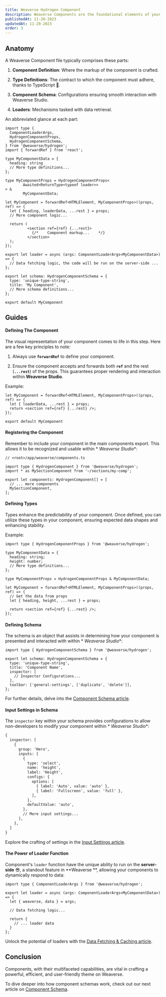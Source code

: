 ```yaml
---
title: Weaverse Hydrogen Component
description: Weaverse Components are the foundational elements of your theme.
publishedAt: 11-20-2023
updatedAt: 11-20-2023
order: 3
---
```



Anatomy
-------

A Weaverse Component file typically comprises these parts:

1. **Component Definition**: Where the markup of the component is crafted.

2. **Type Definitions**: The contract to which the component must adhere, thanks to TypeScript 💚.

3. **Component Schema**: Configurations ensuring smooth interaction with Weaverse Studio.

4. **Loaders**: Mechanisms tasked with data retrieval.

An abbreviated glance at each part:

```tsx
import type {
  ComponentLoaderArgs,
  HydrogenComponentProps,
  HydrogenComponentSchema,
} from '@weaverse/hydrogen';
import { forwardRef } from 'react';

type MyComponentData = {
  heading: string
  // More type definitions...
};

type MyComponentProps = HydrogenComponentProps<
        Awaited<ReturnType<typeof loader>>
> &
        MyComponentData;

let MyComponent = forwardRef<HTMLElement, MyComponentProps>((props, ref) => {
  let { heading, loaderData, ...rest } = props;
  // More component logic...

  return (
          <section ref={ref} {...rest}>
            {/*    Component markup...    */}
          </section>
  );
});

export let loader = async (args: ComponentLoaderArgs<MyComponentData>) => {
  // Data fetching logic, the code will be run on the server-side ...
};

export let schema: HydrogenComponentSchema = {
  type: 'unique-type-string',
  title: 'My Component',
  // More schema definitions...
};

export default MyComponent
```

Guides
------

#### Defining The Component

The visual representation of your component comes to life in this step. Here are a few key principles to note:

1. Always use **`forwardRef`** to define your component.

2. Ensure the component accepts and forwards both **`ref`** and the rest (**`...rest`**) of the props. This guarantees
   proper rendering and interaction within **Weaverse Studio**.

Example:

```tsx
let MyComponent = forwardRef<HTMLElement, MyComponentProps>((props, ref) => {
  let { loaderData, ...rest } = props;
  return <section ref={ref} {...rest} />;
});

export default MyComponent
```

#### Registering the Component

Remember to include your component in the main components export. This allows it to be recognized and usable within *
*Weaverse Studio**:

```tsx
// <root>/app/weaverse/components.ts

import type { HydrogenComponent } from '@weaverse/hydrogen';
import * as MySectionComponent from '~/sections/my-comp';

export let components: HydrogenComponent[] = [
  // ... more components
  MySectionComponent,
];
```

#### Defining Types

Types enhance the predictability of your component. Once defined, you can utilize these types in your component,
ensuring expected data shapes and enhancing stability.

Example:

```tsx
import type { HydrogenComponentProps } from '@weaverse/hydrogen';

type MyComponentData = {
  heading: string;
  height: number;
  // More type definitions...
};

type MyComponentProps = HydrogenComponentProps & MyComponentData;

let MyComponent = forwardRef<HTMLElement, MyComponentProps>((props, ref) => {
  // Get the data from props
  let { heading, height, ...rest } = props;

  return <section ref={ref} {...rest} />;
});
```

#### Defining Schema

The schema is an object that assists in determining how your component is presented and interacted with within *
*Weaverse Studio**:

```tsx
import type { HydrogenComponentSchema } from '@weaverse/hydrogen';

export let schema: HydrogenComponentSchema = {
  type: 'unique-type-string',
  title: 'Component Name',
  inspector: [
    // Inspector Configurations...
  ],
  toolbar: ['general-settings', ['duplicate', 'delete']],
};
```

For further details, delve into
the [Component Schema article](/docs/guides/component-schema).

#### Input Settings in Schema

The `inspector` key within your schema provides configurations to allow non-developers to modify your component within *
*Weaverse Studio**:

```txt
{
  inspector: [
    {
      group: 'Hero',
      inputs: [
        {
          type: 'select',
          name: 'height',
          label: 'Height',
          configs: {
            options: [
              { label: 'Auto', value: 'auto' },
              { label: 'Fullscreen', value: 'full' },
            ],
          },
          defaultValue: 'auto',
        },
        // More input settings...
      ],
    },
  ]
}
```

Explore the crafting of settings in
the [Input Settings article](/docs/guides/input-settings).

#### The Power of Loader Function

Component's `loader` function have the unique ability to run on the **server-side** 😎, a standout feature in **Weaverse
**, allowing your components to dynamically respond to data:

```tsx
import type { ComponentLoaderArgs } from '@weaverse/hydrogen';

export let loader = async (args: ComponentLoaderArgs<MyComponentData>) => {
  let { weaverse, data } = args;

  // Data fetching logic...

  return {
    // ... loader data
  }
};
```

Unlock the potential of loaders with
the [Data Fetching & Caching article](/docs/guides/data-fetching-and-caching).

Conclusion
----------

Components, with their multifaceted capabilities, are vital in crafting a powerful, efficient, and user-friendly theme
on Weaverse.

To dive deeper into how component schemas work, check out our next article
on [Component Schema](/docs/guides/component-schema).